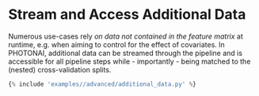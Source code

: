 # Stream and Access Additional Data
Numerous use-cases rely _on data not contained in the feature matrix_ at runtime, e.g. when aiming to control for the 
effect of covariates. In PHOTONAI, additional data can be streamed through the pipeline and is accessible for 
all pipeline steps while - importantly - being matched to the (nested) cross-validation splits.

```python
{% include 'examples//advanced/additional_data.py' %}
```